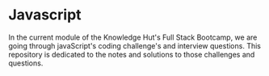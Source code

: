# Javascript
In the current module of the Knowledge Hut's Full Stack Bootcamp, we are going through javaScript's coding challenge's and interview questions. This repository is dedicated to the notes and solutions to those challenges and questions. 
